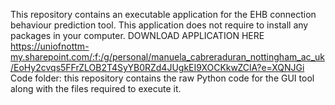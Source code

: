 This repository contains an executable application for the EHB connection behaviour prediction tool. This application does not require to install any packages in your computer.
DOWNLOAD APPLICATION HERE https://uniofnottm-my.sharepoint.com/:f:/g/personal/manuela_cabreraduran_nottingham_ac_uk/EoHy2cvqs5FFrZLOB2T4SyYB0RZd4JUgkEI9XOCKkwZClA?e=XQNJGi
Code folder: this repository contains the raw Python code for the GUI tool along with the files required to execute it.
